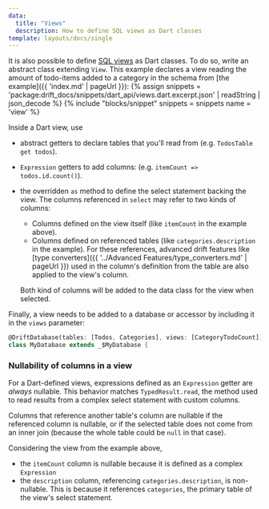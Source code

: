 ```yaml
---
data:
  title: "Views"
  description: How to define SQL views as Dart classes
template: layouts/docs/single
---
```


It is also possible to define [SQL views](https://www.sqlite.org/lang_createview.html)
as Dart classes.
To do so, write an abstract class extending `View`. This example declares a view reading
the amount of todo-items added to a category in the schema from [the example]({{ 'index.md' | pageUrl }}):
{% assign snippets = 'package:drift_docs/snippets/dart_api/views.dart.excerpt.json' | readString | json_decode %}
{% include "blocks/snippet" snippets = snippets name = 'view' %}

Inside a Dart view, use

- abstract getters to declare tables that you'll read from (e.g. `TodosTable get todos`).
- `Expression` getters to add columns: (e.g. `itemCount => todos.id.count()`).
- the overridden `as` method to define the select statement backing the view.
  The columns referenced in `select` may refer to two kinds of columns:
   - Columns defined on the view itself (like `itemCount` in the example above).
   - Columns defined on referenced tables (like `categories.description` in the example).
     For these references, advanced drift features like [type converters]({{ '../Advanced Features/type_converters.md' | pageUrl }})
     used in the column's definition from the table are also applied to the view's column.

   Both kind of columns will be added to the data class for the view when selected.

Finally, a view needs to be added to a database or accessor by including it in the
`views` parameter:

```dart
@DriftDatabase(tables: [Todos, Categories], views: [CategoryTodoCount])
class MyDatabase extends _$MyDatabase {
```

### Nullability of columns in a view

For a Dart-defined views, expressions defined as an `Expression` getter are
_always_ nullable. This behavior matches `TypedResult.read`, the method used to
read results from a complex select statement with custom columns.

Columns that reference another table's column are nullable if the referenced
column is nullable, or if the selected table does not come from an inner join
(because the whole table could be `null` in that case).

Considering the view from the example above,

- the `itemCount` column is nullable because it is defined as a complex
  `Expression`
- the `description` column, referencing `categories.description`, is non-nullable.
  This is because it references `categories`, the primary table of the view's
  select statement.
